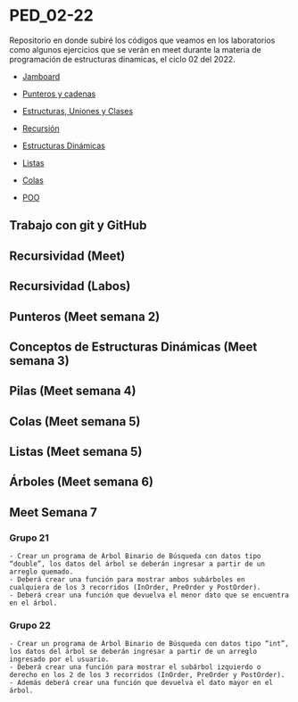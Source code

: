 # PED_02-22

Repositorio en donde subiré los códigos que veamos en los laboratorios como algunos ejercicios que se verán en meet durante la materia de programación de estructuras dinamicas, el ciclo 02 del 2022.  

* [Jamboard](https://jamboard.google.com/d/1nE-8CDzLgh684mtkqC3uL0t_rzik2n73QyR0m_NBs-E/edit?usp=sharing)  


* [Punteros y cadenas](https://docs.google.com/presentation/d/1Wi_Ljwp70qR4dsbtgx8Teu5x2NgzQvwIzB9Hb5yeJxE/edit?usp=sharing)  
* [Estructuras, Uniones y Clases](https://docs.google.com/presentation/d/1FvMaIOqXZTo7DgSQ3HIgljf_oq6WjcdEPxoXpYivCK4/edit?usp=sharing)  
* [Recursión](https://docs.google.com/presentation/d/1glNzigEj7U0CqaIdsmm1thxebB_enU9s2eE2W1CSAtY/edit?usp=sharing)  

* [Estructuras Dinámicas](https://docs.google.com/presentation/d/1sXnXCCNaWJPWeBRv6cdTUeGxhfvNSSEvmSYaaEJzLzI/edit?usp=sharing)  

* [Listas](https://docs.google.com/presentation/d/1uSpwzwZ9gDAqfG4Uezs6SfT1fStnrNt8sABlcuCtRFY/edit?usp=sharing)  

* [Colas](https://docs.google.com/presentation/d/1r2VQzpmazTG-HfP0d2ikLehPKSLXPRSn6Ulk2Vqw1A8/edit?usp=sharing)

* [POO](https://docs.google.com/presentation/d/1KytVTzYyaLLFb3DgnTtL-mwn7KXRf3N_OmMYFxR82SY/edit?usp=sharing)

## Trabajo con git y GitHub

## Recursividad (Meet)

## Recursividad (Labos)  

## Punteros (Meet semana 2)  

## Conceptos de Estructuras Dinámicas (Meet semana 3)

## Pilas (Meet semana 4)  

## Colas (Meet semana 5)  

## Listas (Meet semana 5)  

## Árboles (Meet semana 6)

## Meet Semana 7
### Grupo 21
    - Crear un programa de Árbol Binario de Búsqueda con datos tipo “double”, los datos del árbol se deberán ingresar a partir de un arreglo quemado. 
    - Deberá crear una función para mostrar ambos subárboles en  cualquiera de los 3 recorridos (InOrder, PreOrder y PostOrder).
    - Deberá crear una función que devuelva el menor dato que se encuentra en el árbol.
### Grupo 22
    - Crear un programa de Árbol Binario de Búsqueda con datos tipo “int”, los datos del árbol se deberán ingresar a partir de un arreglo ingresado por el usuario. 
    - Deberá crear una función para mostrar el subárbol izquierdo o derecho en los 2 de los 3 recorridos (InOrder, PreOrder y PostOrder).
    - Además deberá crear una función que devuelva el dato mayor en el árbol.

